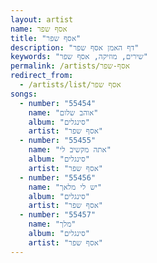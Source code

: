 ```yaml
---
layout: artist
name: אסף שפר
title: "אסף שפר"
description: "דף האמן אסף שפר"
keywords: "שירים, מוזיקה, אסף שפר"
permalink: /artists/אסף-שפר
redirect_from:
  - /artists/list/אסף שפר
songs:
  - number: "55454"
    name: "אוהב שלום"
    album: "סינגלים"
    artist: "אסף שפר"
  - number: "55455"
    name: "אתה מקשיב לי"
    album: "סינגלים"
    artist: "אסף שפר"
  - number: "55456"
    name: "יש לי מלאך"
    album: "סינגלים"
    artist: "אסף שפר"
  - number: "55457"
    name: "מלך"
    album: "סינגלים"
    artist: "אסף שפר"
---
```

